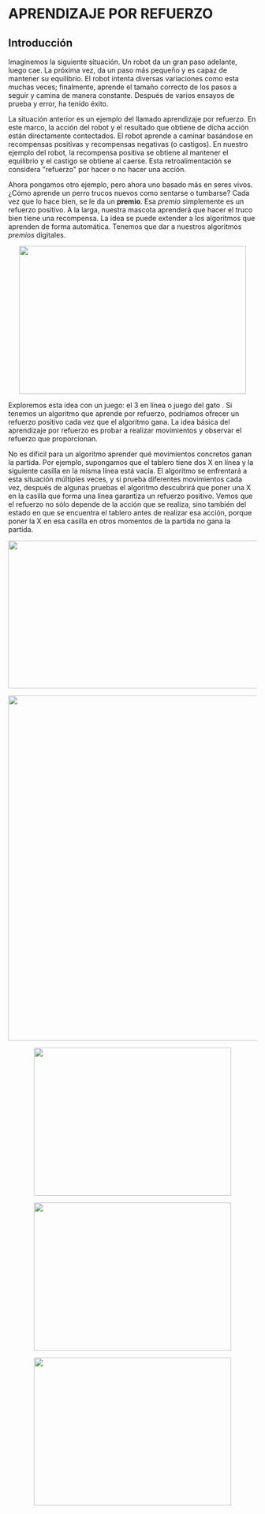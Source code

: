 # APRENDIZAJE POR REFUERZO

## Introducción

Imaginemos la siguiente situación. Un robot da un gran paso adelante, luego cae. La próxima vez, da un paso más pequeño y es capaz de mantener su equilibrio. El robot intenta diversas variaciones como esta muchas veces; finalmente, aprende el tamaño correcto de los pasos a seguir y camina de manera constante. Después de varios ensayos de prueba y error, ha tenido éxito.

La situación anterior es un ejemplo del llamado aprendizaje por refuerzo. En este marco, la acción del robot y el resultado que obtiene de dicha acción están directamente contectados. El robot aprende a caminar basándose en recompensas positivas y recompensas negativas (o castigos). En nuestro ejemplo del robot, la recompensa positiva se obtiene al mantener el equilibrio y el castigo se obtiene al caerse. Esta retroalimentación se considera "refuerzo" por hacer o no hacer una acción.

Ahora pongamos otro ejemplo, pero ahora uno basado más en seres vivos. ¿Cómo aprende un perro trucos nuevos como sentarse o tumbarse? Cada vez que lo hace bien, se le da un **premio**. Esa *premio* simplemente es un refuerzo positivo. A la larga, nuestra mascota aprenderá que hacer el truco bien tiene una recompensa. La idea se puede extender a los algoritmos que aprenden de forma automática. Tenemos que dar a nuestros algoritmos *premios* digitales.

<p align="center">
  <img width="460" height="300" src="https://misanimales.com/wp-content/uploads/2015/06/galleta-perro.jpg">
</p>

Exploremos esta idea con un juego: el 3 en línea o juego del gato . Si tenemos un algoritmo que aprende por refuerzo, podríamos ofrecer un refuerzo positivo cada vez que el algoritmo gana. La idea básica del aprendizaje por refuerzo es probar a realizar movimientos y observar el refuerzo que proporcionan.

No es difícil para un algoritmo aprender qué movimientos concretos ganan la partida. Por ejemplo, supongamos que el tablero tiene dos X en línea y la siguiente casilla en la misma línea está vacía. El algoritmo se enfrentará a esta situación múltiples veces, y si prueba diferentes movimientos cada vez, después de algunas pruebas el algoritmo descubrirá que poner una X en la casilla que forma una línea garantiza un refuerzo positivo. Vemos que el refuerzo no sólo depende de la acción que se realiza, sino también del estado en que se encuentra el tablero antes de realizar esa acción, porque poner la X en esa casilla en otros momentos de la partida no gana la partida.

<p align="center">
  <img width="700" height="300" src="https://rubenlopezg.files.wordpress.com/2015/05/reinforcement1.png">
</p>


<p align="center">
  <img width="700" height="700" src="https://rubenlopezg.files.wordpress.com/2015/05/direct_reward1.png">
</p>


<p align="center">
  <img width="400" height="300" src="https://rubenlopezg.files.wordpress.com/2015/05/direct_reward_win.png">
</p>

<p align="center">
  <img width="400" height="300" src="https://rubenlopezg.files.wordpress.com/2015/05/direct_reward_int.png">
</p>

<p align="center">
  <img width="400" height="300" src="https://rubenlopezg.files.wordpress.com/2015/05/experience1.png">
</p>
